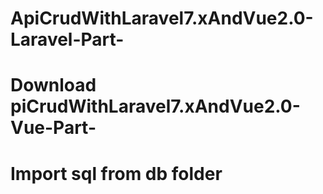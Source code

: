 # ApiCrudWithLaravel7.xAndVue2.0-Laravel-Part-
# Download piCrudWithLaravel7.xAndVue2.0-Vue-Part-
# Import sql from db folder
 
